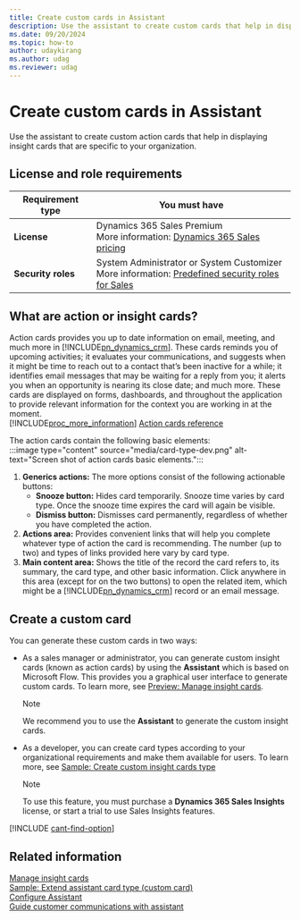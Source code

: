 ```yaml
---
title: Create custom cards in Assistant
description: Use the assistant to create custom cards that help in displaying insight cards that are specific to your organization.
ms.date: 09/20/2024
ms.topic: how-to
author: udaykirang
ms.author: udag
ms.reviewer: udag
---
```


# Create custom cards in Assistant  

Use the assistant to create custom action cards that help in displaying insight cards that are specific to your organization.

## License and role requirements

| Requirement type | You must have |
|-----------------------|---------|
| **License** | Dynamics 365 Sales Premium <br>More information: [Dynamics 365 Sales pricing](https://dynamics.microsoft.com/sales/pricing/) |
| **Security roles** | System Administrator or System Customizer <br>  More information: [Predefined security roles for Sales](security-roles-for-sales.md)|

## What are action or insight cards?

Action cards provides you up to date information on email, meeting, and much more in [!INCLUDE[pn_dynamics_crm](../includes/pn-dynamics-crm.md)]. These cards reminds you of upcoming activities; it evaluates your communications, and suggests when it might be time to reach out to a contact that’s been inactive for a while; it identifies email messages that may be waiting for a reply from you; it alerts you when an opportunity is nearing its close date; and much more. These cards are displayed on forms, dashboards, and throughout the application to provide relevant information for the context you are working in at the moment.  
[!INCLUDE[proc_more_information](../includes/proc-more-information.md)] [Action cards reference](action-cards-reference.md)  

The action cards contain the following basic elements:  
:::image type="content" source="media/card-type-dev.png" alt-text="Screen shot of action cards basic elements.":::

1. **Generics actions:** The more options consist of the following actionable buttons:  
    - **Snooze button:** Hides card temporarily. Snooze time varies by card type. Once the snooze time expires the card will again be visible.  
    - **Dismiss button:** Dismisses card permanently, regardless of whether you have completed the action.  
1. **Actions area:** Provides convenient links that will help you complete whatever type of action the card is recommending. The number (up to two) and types of links provided here vary by card type.  
1. **Main content area:** Shows the title of the record the card refers to, its summary, the card type, and other basic information. Click anywhere in this area (except for on the two buttons) to open the related item, which might be a [!INCLUDE[pn_dynamics_crm](../includes/pn-dynamics-crm.md)] record or an email message.

## Create a custom card

You can generate these custom cards in two ways:  

- As a sales manager or administrator, you can generate custom insight cards (known as action cards) by using the **Assistant** which is based on Microsoft Flow. This provides you a graphical user interface to generate custom cards. To learn more, see [Preview: Manage insight cards](manage-custom-cards-flow.md).  
    >[!NOTE]
    > We recommend you to use the **Assistant** to generate the custom insight cards.  
- As a developer, you can create card types according to your organizational requirements and make them available for users. To learn more, see [Sample: Create custom insight cards type](sample-extend-relationship-assistant-card-type.md)  
    >[!NOTE]
    >To use this feature, you must purchase a **Dynamics 365 Sales Insights** license, or start a trial to use Sales Insights features.

[!INCLUDE [cant-find-option](../includes/cant-find-option.md)]

## Related information

[Manage insight cards](manage-custom-cards-flow.md)  
[Sample: Extend assistant card type (custom card)](sample-extend-relationship-assistant-card-type.md)  
[Configure Assistant](configure-assistant.md)  
[Guide customer communications with assistant](assistant.md)
